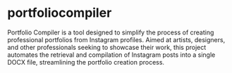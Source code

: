 # portfoliocompiler
Portfolio Compiler is a tool designed to simplify the process of creating professional portfolios from Instagram profiles. Aimed at artists, designers, and other professionals seeking to showcase their work, this project automates the retrieval and compilation of Instagram posts into a single DOCX file, streamlining the portfolio creation process.
